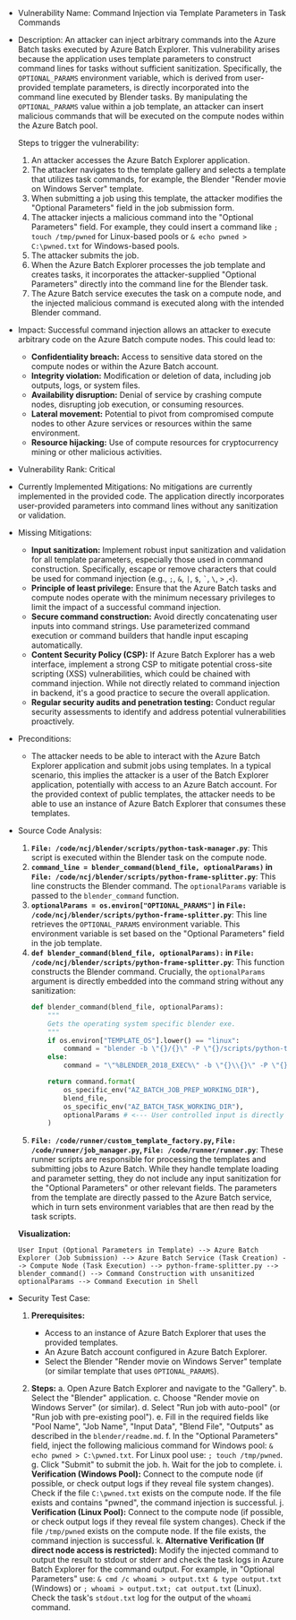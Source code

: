 - Vulnerability Name: Command Injection via Template Parameters in Task Commands

- Description:
    An attacker can inject arbitrary commands into the Azure Batch tasks executed by Azure Batch Explorer. This vulnerability arises because the application uses template parameters to construct command lines for tasks without sufficient sanitization. Specifically, the `OPTIONAL_PARAMS` environment variable, which is derived from user-provided template parameters, is directly incorporated into the command line executed by Blender tasks. By manipulating the `OPTIONAL_PARAMS` value within a job template, an attacker can insert malicious commands that will be executed on the compute nodes within the Azure Batch pool.

    Steps to trigger the vulnerability:
    1. An attacker accesses the Azure Batch Explorer application.
    2. The attacker navigates to the template gallery and selects a template that utilizes task commands, for example, the Blender "Render movie on Windows Server" template.
    3. When submitting a job using this template, the attacker modifies the "Optional Parameters" field in the job submission form.
    4. The attacker injects a malicious command into the "Optional Parameters" field. For example, they could insert a command like `; touch /tmp/pwned` for Linux-based pools or `& echo pwned > C:\pwned.txt` for Windows-based pools.
    5. The attacker submits the job.
    6. When the Azure Batch Explorer processes the job template and creates tasks, it incorporates the attacker-supplied "Optional Parameters" directly into the command line for the Blender task.
    7. The Azure Batch service executes the task on a compute node, and the injected malicious command is executed along with the intended Blender command.

- Impact:
    Successful command injection allows an attacker to execute arbitrary code on the Azure Batch compute nodes. This could lead to:
    - **Confidentiality breach:** Access to sensitive data stored on the compute nodes or within the Azure Batch account.
    - **Integrity violation:** Modification or deletion of data, including job outputs, logs, or system files.
    - **Availability disruption:** Denial of service by crashing compute nodes, disrupting job execution, or consuming resources.
    - **Lateral movement:** Potential to pivot from compromised compute nodes to other Azure services or resources within the same environment.
    - **Resource hijacking:** Use of compute resources for cryptocurrency mining or other malicious activities.

- Vulnerability Rank: Critical

- Currently Implemented Mitigations:
    No mitigations are currently implemented in the provided code. The application directly incorporates user-provided parameters into command lines without any sanitization or validation.

- Missing Mitigations:
    - **Input sanitization:** Implement robust input sanitization and validation for all template parameters, especially those used in command construction.  Specifically, escape or remove characters that could be used for command injection (e.g., `;`, `&`, `|`, `$`, `` ` ``, `\`, `>` ,`<`).
    - **Principle of least privilege:** Ensure that the Azure Batch tasks and compute nodes operate with the minimum necessary privileges to limit the impact of a successful command injection.
    - **Secure command construction:** Avoid directly concatenating user inputs into command strings. Use parameterized command execution or command builders that handle input escaping automatically.
    - **Content Security Policy (CSP):** If Azure Batch Explorer has a web interface, implement a strong CSP to mitigate potential cross-site scripting (XSS) vulnerabilities, which could be chained with command injection. While not directly related to command injection in backend, it's a good practice to secure the overall application.
    - **Regular security audits and penetration testing:** Conduct regular security assessments to identify and address potential vulnerabilities proactively.

- Preconditions:
    - The attacker needs to be able to interact with the Azure Batch Explorer application and submit jobs using templates. In a typical scenario, this implies the attacker is a user of the Batch Explorer application, potentially with access to an Azure Batch account. For the provided context of public templates, the attacker needs to be able to use an instance of Azure Batch Explorer that consumes these templates.

- Source Code Analysis:

    1. **`File: /code/ncj/blender/scripts/python-task-manager.py`**: This script is executed within the Blender task on the compute node.
    2. **`command_line = blender_command(blend_file, optionalParams)` in `File: /code/ncj/blender/scripts/python-frame-splitter.py`**: This line constructs the Blender command. The `optionalParams` variable is passed to the `blender_command` function.
    3. **`optionalParams = os.environ["OPTIONAL_PARAMS"]` in `File: /code/ncj/blender/scripts/python-frame-splitter.py`**: This line retrieves the `OPTIONAL_PARAMS` environment variable. This environment variable is set based on the "Optional Parameters" field in the job template.
    4. **`def blender_command(blend_file, optionalParams):` in `File: /code/ncj/blender/scripts/python-frame-splitter.py`**: This function constructs the Blender command.  Crucially, the `optionalParams` argument is directly embedded into the command string without any sanitization:
        ```python
        def blender_command(blend_file, optionalParams):
            """
            Gets the operating system specific blender exe.
            """
            if os.environ["TEMPLATE_OS"].lower() == "linux":
                command = "blender -b \"{}/{}\" -P \"{}/scripts/python-task-manager.py\" -y -t 0 {}" # <--- optionalParams here
            else:
                command = "\"%BLENDER_2018_EXEC%\" -b \"{}\\{}\" -P \"{}\\scripts\\python-task-manager.py\" -y -t 0 {}" # <--- optionalParams here

            return command.format(
                os_specific_env("AZ_BATCH_JOB_PREP_WORKING_DIR"),
                blend_file,
                os_specific_env("AZ_BATCH_TASK_WORKING_DIR"),
                optionalParams # <--- User controlled input is directly inserted
            )
        ```
    5. **`File: /code/runner/custom_template_factory.py`, `File: /code/runner/job_manager.py`, `File: /code/runner/runner.py`**: These runner scripts are responsible for processing the templates and submitting jobs to Azure Batch. While they handle template loading and parameter setting, they do not include any input sanitization for the "Optional Parameters" or other relevant fields. The parameters from the template are directly passed to the Azure Batch service, which in turn sets environment variables that are then read by the task scripts.

    **Visualization:**

    ```
    User Input (Optional Parameters in Template) --> Azure Batch Explorer (Job Submission) --> Azure Batch Service (Task Creation) --> Compute Node (Task Execution) --> python-frame-splitter.py --> blender_command() --> Command Construction with unsanitized optionalParams --> Command Execution in Shell
    ```

- Security Test Case:

    1. **Prerequisites:**
        - Access to an instance of Azure Batch Explorer that uses the provided templates.
        - An Azure Batch account configured in Azure Batch Explorer.
        - Select the Blender "Render movie on Windows Server" template (or similar template that uses `OPTIONAL_PARAMS`).

    2. **Steps:**
        a. Open Azure Batch Explorer and navigate to the "Gallery".
        b. Select the "Blender" application.
        c. Choose "Render movie on Windows Server" (or similar).
        d. Select "Run job with auto-pool" (or "Run job with pre-existing pool").
        e. Fill in the required fields like "Pool Name", "Job Name", "Input Data", "Blend File", "Outputs" as described in the `blender/readme.md`.
        f. In the "Optional Parameters" field, inject the following malicious command for Windows pool: `& echo pwned > C:\pwned.txt`. For Linux pool use: `; touch /tmp/pwned`.
        g. Click "Submit" to submit the job.
        h. Wait for the job to complete.
        i. **Verification (Windows Pool):** Connect to the compute node (if possible, or check output logs if they reveal file system changes). Check if the file `C:\pwned.txt` exists on the compute node. If the file exists and contains "pwned", the command injection is successful.
        j. **Verification (Linux Pool):** Connect to the compute node (if possible, or check output logs if they reveal file system changes). Check if the file `/tmp/pwned` exists on the compute node. If the file exists, the command injection is successful.
        k. **Alternative Verification (If direct node access is restricted):** Modify the injected command to output the result to stdout or stderr and check the task logs in Azure Batch Explorer for the command output. For example, in "Optional Parameters" use: `& cmd /c whoami > output.txt & type output.txt` (Windows) or `; whoami > output.txt; cat output.txt` (Linux). Check the task's `stdout.txt` log for the output of the `whoami` command.